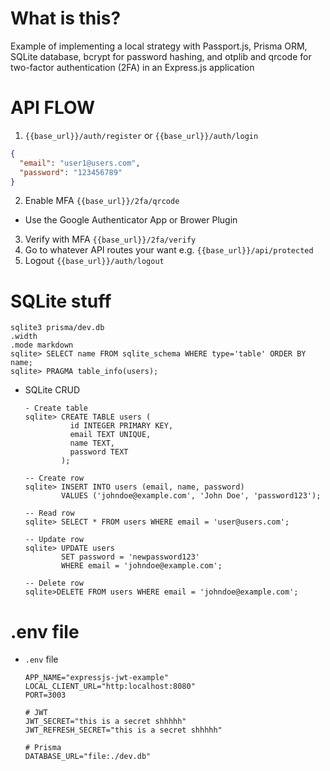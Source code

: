 # What is this?
Example of implementing a local strategy with Passport.js, Prisma ORM, SQLite database, bcrypt for password hashing, and otplib and qrcode for two-factor authentication (2FA) in an Express.js application


# API FLOW
1. `{{base_url}}/auth/register`  or  `{{base_url}}/auth/login`
  ```json
  {
    "email": "user1@users.com",
    "password": "123456789"
  }
  ```
2. Enable MFA `{{base_url}}/2fa/qrcode`
  - Use the Google Authenticator App or Brower Plugin
3. Verify with MFA `{{base_url}}/2fa/verify`
4. Go to whatever API routes your want e.g. `{{base_url}}/api/protected`
5. Logout `{{base_url}}/auth/logout`



# SQLite stuff
  ```shell
  sqlite3 prisma/dev.db
  .width
  .mode markdown
  sqlite> SELECT name FROM sqlite_schema WHERE type='table' ORDER BY name; 
  sqlite> PRAGMA table_info(users);
  ```
- SQLite CRUD
  ```shell
  - Create table
  sqlite> CREATE TABLE users (
            id INTEGER PRIMARY KEY,
            email TEXT UNIQUE,
            name TEXT,
            password TEXT
          );

  -- Create row
  sqlite> INSERT INTO users (email, name, password)
          VALUES ('johndoe@example.com', 'John Doe', 'password123');

  -- Read row
  sqlite> SELECT * FROM users WHERE email = 'user@users.com';

  -- Update row
  sqlite> UPDATE users
          SET password = 'newpassword123'
          WHERE email = 'johndoe@example.com';

  -- Delete row
  sqlite>DELETE FROM users WHERE email = 'johndoe@example.com';
  ```





# .env file
- `.env` file
  ```shell
  APP_NAME="expressjs-jwt-example"
  LOCAL_CLIENT_URL="http:localhost:8080"
  PORT=3003

  # JWT
  JWT_SECRET="this is a secret shhhhh"
  JWT_REFRESH_SECRET="this is a secret shhhhh"

  # Prisma
  DATABASE_URL="file:./dev.db"
  ```

